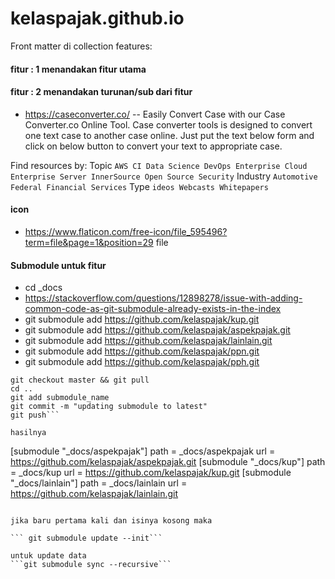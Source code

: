 # kelaspajak.github.io
Front matter di collection features:

#### fitur : 1 menandakan fitur utama
#### fitur : 2 menandakan turunan/sub dari fitur

- https://caseconverter.co/ -- Easily Convert Case with our Case Converter.co Online Tool. Case converter tools is designed to convert one text case to another case online. Just put the text below form and click on below button to convert your text to appropriate case.


Find resources by:
Topic `AWS CI Data Science DevOps Enterprise Cloud Enterprise Server InnerSource Open Source Security`
Industry `Automotive Federal Financial Services`
Type `ideos Webcasts Whitepapers`

#### icon
- https://www.flaticon.com/free-icon/file_595496?term=file&page=1&position=29 file

#### Submodule untuk fitur
- cd _docs 
- https://stackoverflow.com/questions/12898278/issue-with-adding-common-code-as-git-submodule-already-exists-in-the-index
- git submodule add https://github.com/kelaspajak/kup.git
- git submodule add https://github.com/kelaspajak/aspekpajak.git
- git submodule add https://github.com/kelaspajak/lainlain.git
- git submodule add https://github.com/kelaspajak/ppn.git
- git submodule add https://github.com/kelaspajak/pph.git

```cd submodule_name
git checkout master && git pull
cd ..
git add submodule_name
git commit -m "updating submodule to latest"
git push```

hasilnya 

```
[submodule "_docs/aspekpajak"]
	path = _docs/aspekpajak
	url = https://github.com/kelaspajak/aspekpajak.git
[submodule "_docs/kup"]
	path = _docs/kup
	url = https://github.com/kelaspajak/kup.git
[submodule "_docs/lainlain"]
	path = _docs/lainlain
	url = https://github.com/kelaspajak/lainlain.git
```

jika baru pertama kali dan isinya kosong maka

``` git submodule update --init```

untuk update data
```git submodule sync --recursive```